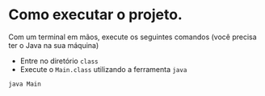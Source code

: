# Como executar o projeto.

Com um terminal em mãos, execute os seguintes comandos (você precisa ter o Java
na sua máquina)

- Entre no diretório `class`
- Execute o `Main.class` utilizando a ferramenta `java`

```
java Main
```
